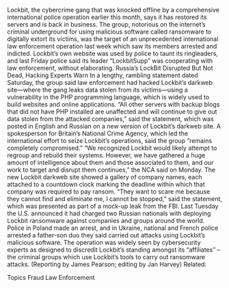 Lockbit, the cybercrime gang that was knocked offline by a comprehensive international police operation earlier this month, says it has restored its servers and is back in business.
The group, notorious on the internet’s criminal underground for using malicious software called ransomware to digitally extort its victims, was the target of an unprecedented international law enforcement operation last week which saw its members arrested and indicted.
Lockbit’s own website was used by police to taunt its ringleaders, and last Friday police said its leader “LockbitSupp” was cooperating with law enforcement, without elaborating.
Russia’s LockBit Disrupted But Not Dead, Hacking Experts Warn
In a lengthy, rambling statement dated Saturday, the group said law enforcement had hacked Lockbit’s darkweb site—where the gang leaks data stolen from its victims—using a vulnerability in the PHP programming language, which is widely used to build websites and online applications.
“All other servers with backup blogs that did not have PHP installed are unaffected and will continue to give out data stolen from the attacked companies,” said the statement, which was posted in English and Russian on a new version of Lockbit’s darkweb site.
A spokesperson for Britain’s National Crime Agency, which led the international effort to seize Lockbit’s operations, said the group “remains completely compromised.”
“We recognized Lockbit would likely attempt to regroup and rebuild their systems. However, we have gathered a huge amount of intelligence about them and those associated to them, and our work to target and disrupt them continues,” the NCA said on Monday.
The new Lockbit darkweb site showed a gallery of company names, each attached to a countdown clock marking the deadline within which that company was required to pay ransom.
“They want to scare me because they cannot find and eliminate me, I cannot be stopped,” said the statement, which was presented as part of a mock-up leak from the FBI.
Last Tuesday the U.S. announced it had charged two Russian nationals with deploying Lockbit ransomware against companies and groups around the world.
Police in Poland made an arrest, and in Ukraine, national and French police arrested a father-son duo they said carried out attacks using Lockbit’s malicious software.
The operation was widely seen by cybersecurity experts as designed to discredit Lockbit’s standing amongst its “affiliates” – the criminal groups which use Lockbit’s tools to carry out ransomware attacks.
(Reporting by James Pearson; editing by Jan Harvey)
Related:

Topics
Fraud
Law Enforcement
